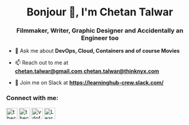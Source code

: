 <h1 align="center">Bonjour 👋, I'm Chetan Talwar</h1>
<h3 align="center">Filmmaker, Writer, Graphic Designer and Accidentally an Engineer too</h3>

- 💬 Ask me about **DevOps, Cloud, Containers and of course Movies**

- 📫 Reach out to me at **chetan.talwar@gmail.com**,**chetan.talwar@thinknyx.com**

- 💬 Join me on Slack at **https://learninghub-crew.slack.com/**

<h3 align="left">Connect with me:</h3>
<p align="left">

<a href="https://twitter.com/thechetantalwar" target="blank"><img align="center" src="https://img.icons8.com/material/50/000000/twitter--v1.png" alt="thechetantalwar" height="30" width="30" /></a>
<a href="https://linkedin.com/in/thechetantalwar" target="blank"><img align="center" src="https://img.icons8.com/material/24/000000/linkedin--v3.png" alt="thechetantalwar" height="30" width="30" /></a>
<a href="https://www.youtube.com/c/vdofarmer" target="blank"><img align="center" src="https://img.icons8.com/material/24/000000/youtube-play--v1.png" alt="vdofarmer" height="30" width="30" /></a>
 <a href="https://learninghub-crew.slack.com/" target="blank"><img align="center" src="https://img.icons8.com/ios-glyphs/30/000000/slack-new.png" alt="LearningHub" height="30" width="30" /></a> 
</p>
